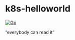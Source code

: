 # k8s-helloworld

[![Go](https://github.com/machine-brest/k8s-helloworld/actions/workflows/go.yml/badge.svg)](https://github.com/machine-brest/k8s-helloworld/actions/workflows/go.yml)

“everybody can read it”
